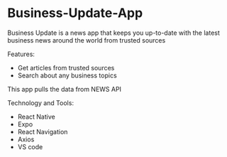 # Business-Update-App

Business Update is a news app that keeps you up-to-date with the latest business news around the world from trusted sources


Features: 

- Get articles from trusted sources
- Search about any business topics 

This app pulls the data from NEWS API

Technology and Tools: 

- React Native
- Expo
- React Navigation
- Axios
- VS code 

